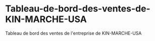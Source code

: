 # Tableau-de-bord-des-ventes-de-KIN-MARCHE-USA
Tableau de bord des ventes de l'entreprise de KIN-MARCHE-USA
